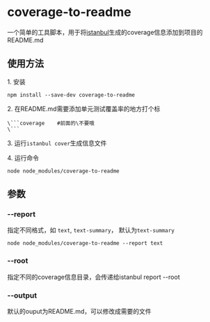 coverage-to-readme
===

一个简单的工具脚本，用于将[istanbul](https://github.com/gotwarlost/istanbul)生成的coverage信息添加到项目的README.md

## 使用方法

1\. 安装

```
npm install --save-dev coverage-to-readme
```

2\. 在README.md需要添加单元测试覆盖率的地方打个标

```
\```coverage    #前面的\不要哦
\```
```

3\. 运行`istanbul cover`生成信息文件


4\. 运行命令

```
node node_modules/coverage-to-readme
```

## 参数

### --report

指定不同格式，如 `text`, `text-summary`， 默认为`text-summary`

```
node node_modules/coverage-to-readme --report text
```

### --root

指定不同的coverage信息目录，会传递给istanbul report --root

### --output

默认的ouput为README.md，可以修改成需要的文件
